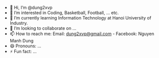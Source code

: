 - 👋 Hi, I’m @dung2xvp
- 👀 I’m interested in Coding, Basketball, Football, ... etc.
- 🌱 I’m currently learning Information Technology at Hanoi University of Industry.
- 💞️ I’m looking to collaborate on ...
- 📫 How to reach me: Email: dung2xvp@gmail.com - Facebook: Nguyen Manh Dung
- 😄 Pronouns: ...
- ⚡ Fun fact: ...

<!---
dung2xvp/dung2xvp is a ✨ special ✨ repository because its `README.md` (this file) appears on your GitHub profile.
You can click the Preview link to take a look at your changes.
--->
